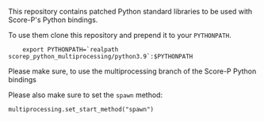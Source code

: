 This repository contains patched Python standard libraries to be used with Score-P's Python bindings.

To use them clone this repository and prepend it to your `PYTHONPATH`.

```
    export PYTHONPATH=`realpath scorep_python_multiprocessing/python3.9`:$PYTHONPATH
```

Please make sure, to use the multiprocessing branch of the Score-P Python bindings


Please also make sure to set the `spawn` method:
```
multiprocessing.set_start_method("spawn")
